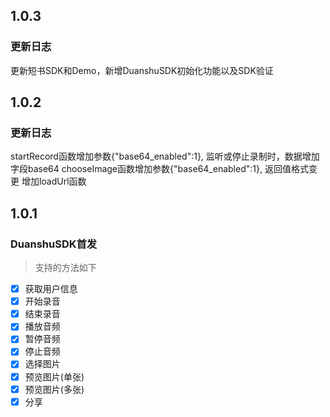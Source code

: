 ## 1.0.3
### 更新日志
更新短书SDK和Demo，新增DuanshuSDK初始化功能以及SDK验证

## 1.0.2
### 更新日志
startRecord函数增加参数{"base64_enabled":1}, 监听或停止录制时，数据增加字段base64
chooseImage函数增加参数{"base64_enabled":1}, 返回值格式变更
增加loadUrl函数

## 1.0.1
### DuanshuSDK首发
> 支持的方法如下

- [x] 获取用户信息
- [x] 开始录音
- [x] 结束录音
- [x] 播放音频
- [x] 暂停音频
- [x] 停止音频
- [x] 选择图片
- [x] 预览图片(单张)
- [x] 预览图片(多张)
- [x] 分享
